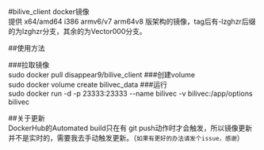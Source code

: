 #bilive_client docker镜像  
提供 x64/amd64 i386 armv6/v7 arm64v8 版架构的镜像，tag后有-lzghzr后缀的为lzghzr分支，其余的为Vector000分支。  

##使用方法  

###拉取镜像  
    sudo docker pull disappear9/bilive_client
###创建volume  
    sudo docker volume create bilivec_data
###运行  
    sudo docker run -d -p 23333:23333 --name bilivec -v bilivec:/app/options bilivec

##关于更新  
DockerHub的Automated build只在有 git push动作时才会触发，所以镜像更新并不是实时的，需要我去手动触发更新。（`如果有更好的办法请发个issue，感谢`）
